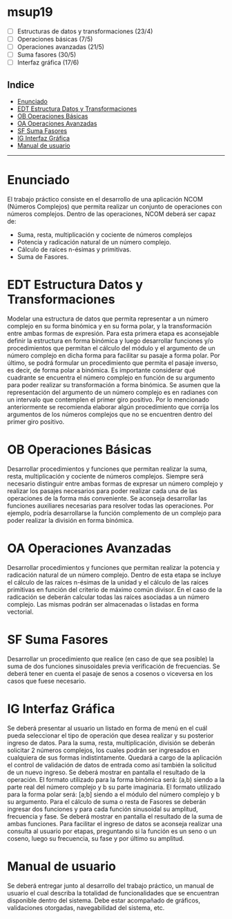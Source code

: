 # msup19

- [ ] Estructuras de datos y transformaciones (23/4)
- [ ] Operaciones básicas (7/5)
- [ ] Operaciones avanzadas (21/5)
- [ ] Suma fasores (30/5)
- [ ] Interfaz gráfica (17/6)

Indice
---
- [Enunciado](#enunciado)
- [EDT Estructura Datos y Transformaciones](#edt-estructura-datos-y-transformaciones)
- [OB Operaciones Básicas](#ob-operaciones-básicas)
- [OA Operaciones Avanzadas](#oa-operaciones-avanzadas)
- [SF Suma Fasores](#sf-suma-fasores)
- [IG Interfaz Gráfica](#ig-interfaz-gráfica)
- [Manual de usuario](#manual-de-usuario)

---

# Enunciado
 El trabajo práctico consiste en el desarrollo de una aplicación NCOM (Números Complejos) que
permita realizar un conjunto de operaciones con números complejos.
Dentro de las operaciones, NCOM deberá ser capaz de:
- Suma, resta, multiplicación y cociente de números complejos
- Potencia y radicación natural de un número complejo.
- Cálculo de raíces n-ésimas y primitivas.
- Suma de Fasores.

# EDT Estructura Datos y Transformaciones
Modelar una estructura de datos que permita representar a un número complejo en su forma
binómica y en su forma polar, y la transformación entre ambas formas de expresión.
Para esta primera etapa es aconsejable definir la estructura en forma binómica y luego desarrollar
funciones y/o procedimientos que permitan el cálculo del módulo y el argumento de un número
complejo en dicha forma para facilitar su pasaje a forma polar. Por último, se podrá formular un
procedimiento que permita el pasaje inverso, es decir, de forma polar a binómica. Es importante
considerar qué cuadrante se encuentra el número complejo en función de su argumento para
poder realizar su transformación a forma binómica.
Se asumen que la representación del argumento de un número complejo es en radianes con un
intervalo que contemplen el primer giro positivo. Por lo mencionado anteriormente se
recomienda elaborar algún procedimiento que corrija los argumentos de los números complejos
que no se encuentren dentro del primer giro positivo.

# OB Operaciones Básicas
Desarrollar procedimientos y funciones que permitan realizar la suma, resta, multiplicación y
cociente de números complejos.
Siempre será necesario distinguir entre ambas formas de expresar un número complejo y realizar
los pasajes necesarios para poder realizar cada una de las operaciones de la forma más
conveniente.
Se aconseja desarrollar las funciones auxiliares necesarias para resolver todas las operaciones. Por
ejemplo, podría desarrollarse la función complemento de un complejo para poder realizar la
división en forma binómica.

# OA Operaciones Avanzadas
Desarrollar procedimientos y funciones que permitan realizar la potencia y radicación natural de
un número complejo.
Dentro de esta etapa se incluye el cálculo de las raíces n-ésimas de la unidad y el cálculo de las
raíces primitivas en función del criterio de máximo común divisor.
En el caso de la radicación se deberán calcular todas las raíces asociadas a un número complejo.
Las mismas podrán ser almacenadas o listadas en forma vectorial.

# SF Suma Fasores
Desarrollar un procedimiento que realice (en caso de que sea posible) la suma de dos funciones
sinusoidales previa verificación de frecuencias. Se deberá tener en cuenta el pasaje de senos a
cosenos o viceversa en los casos que fuese necesario.

# IG Interfaz Gráfica
Se deberá presentar al usuario un listado en forma de menú en el cuál pueda seleccionar el tipo
de operación que desea realizar y su posterior ingreso de datos.
Para la suma, resta, multiplicación, división se deberán solicitar 2 números complejos, los cuales
podrán ser ingresados en cualquiera de sus formas indistintamente. Quedará a cargo de la
aplicación el control de validación de datos de entrada como así también la solicitud de un nuevo
ingreso. Se deberá mostrar en pantalla el resultado de la operación.
El formato utilizado para la forma binómica será: (a,b) siendo a la parte real del número complejo
y b su parte imaginaria.
El formato utilizado para la forma polar será: [a;b] siendo a el módulo del número complejo y b su
argumento.
Para el cálculo de suma o resta de Fasores se deberán ingresar dos funciones y para cada función
sinusoidal su amplitud, frecuencia y fase. Se deberá mostrar en pantalla el resultado de la suma
de ambas funciones. Para facilitar el ingreso de datos se aconseja realizar una consulta al usuario
por etapas, preguntando si la función es un seno o un coseno, luego su frecuencia, su fase y por
último su amplitud.

# Manual de usuario
Se deberá entregar junto al desarrollo del trabajo práctico, un manual de usuario el cual describa
la totalidad de funcionalidades que se encuentran disponible dentro del sistema. Debe estar
acompañado de gráficos, validaciones otorgadas, navegabilidad del sistema, etc.

